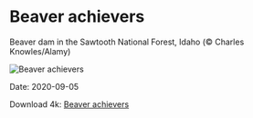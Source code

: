 # Beaver achievers

Beaver dam in the Sawtooth National Forest, Idaho (© Charles Knowles/Alamy)

![Beaver achievers](https://bing.com/th?id=OHR.BeaverDam_EN-US4184266799_UHD.jpg&rf=LaDigue_UHD.jpg&pid=hp&w=1024&h=576)

Date: 2020-09-05

Download 4k: [Beaver achievers](https://bing.com/th?id=OHR.BeaverDam_EN-US4184266799_UHD.jpg&rf=LaDigue_UHD.jpg&pid=hp&w=3840&h=2160)

